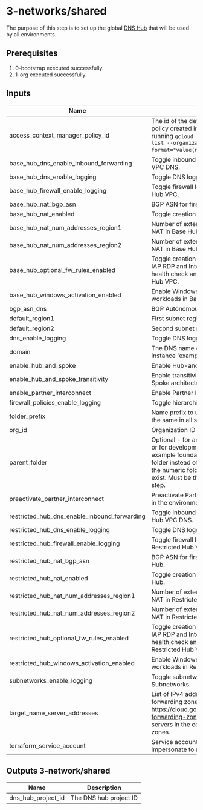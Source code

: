 # 3-networks/shared


The purpose of this step is to set up the global [DNS Hub](https://cloud.google.com/blog/products/networking/cloud-forwarding-peering-and-zones) that will be used by all environments.

## Prerequisites

1. 0-bootstrap executed successfully.
1. 1-org executed successfully.

<!-- BEGINNING OF PRE-COMMIT-TERRAFORM DOCS HOOK -->
## Inputs

| Name                                              | Description                                                                                                                                                                                                                                                                                                          | Type           | Default  | Required |
|---------------------------------------------------|----------------------------------------------------------------------------------------------------------------------------------------------------------------------------------------------------------------------------------------------------------------------------------------------------------------------|----------------|----------|:--------:|
| access\_context\_manager\_policy\_id              | The id of the default Access Context Manager policy created in step `1-org`. Can be obtained by running `gcloud access-context-manager policies list --organization YOUR_ORGANIZATION_ID --format="value(name)"`.                                                                                                    | `number`       | n/a      |   yes    |
| base\_hub\_dns\_enable\_inbound\_forwarding       | Toggle inbound query forwarding for Base Hub VPC DNS.                                                                                                                                                                                                                                                                | `bool`         | `true`   |    no    |
| base\_hub\_dns\_enable\_logging                   | Toggle DNS logging for Base Hub VPC DNS.                                                                                                                                                                                                                                                                             | `bool`         | `true`   |    no    |
| base\_hub\_firewall\_enable\_logging              | Toggle firewall logging for VPC Firewalls in Base Hub VPC.                                                                                                                                                                                                                                                           | `bool`         | `true`   |    no    |
| base\_hub\_nat\_bgp\_asn                          | BGP ASN for first NAT cloud routes in Base Hub.                                                                                                                                                                                                                                                                      | `number`       | `64514`  |    no    |
| base\_hub\_nat\_enabled                           | Toggle creation of NAT cloud router in Base Hub.                                                                                                                                                                                                                                                                     | `bool`         | `false`  |    no    |
| base\_hub\_nat\_num\_addresses\_region1           | Number of external IPs to reserve for first Cloud NAT in Base Hub.                                                                                                                                                                                                                                                   | `number`       | `2`      |    no    |
| base\_hub\_nat\_num\_addresses\_region2           | Number of external IPs to reserve for second Cloud NAT in Base Hub.                                                                                                                                                                                                                                                  | `number`       | `2`      |    no    |
| base\_hub\_optional\_fw\_rules\_enabled           | Toggle creation of optional firewall rules: IAP SSH, IAP RDP and Internal & Global load balancing health check and load balancing IP ranges in Base Hub VPC.                                                                                                                                                         | `bool`         | `false`  |    no    |
| base\_hub\_windows\_activation\_enabled           | Enable Windows license activation for Windows workloads in Base Hub                                                                                                                                                                                                                                                  | `bool`         | `false`  |    no    |
| bgp\_asn\_dns                                     | BGP Autonomous System Number (ASN).                                                                                                                                                                                                                                                                                  | `number`       | `64667`  |    no    |
| default\_region1                                  | First subnet region for DNS Hub network.                                                                                                                                                                                                                                                                             | `string`       | n/a      |   yes    |
| default\_region2                                  | Second subnet region for DNS Hub network.                                                                                                                                                                                                                                                                            | `string`       | n/a      |   yes    |
| dns\_enable\_logging                              | Toggle DNS logging for VPC DNS.                                                                                                                                                                                                                                                                                      | `bool`         | `true`   |    no    |
| domain                                            | The DNS name of forwarding managed zone, for instance 'example.com'. Must end with a period.                                                                                                                                                                                                                         | `string`       | n/a      |   yes    |
| enable\_hub\_and\_spoke                           | Enable Hub-and-Spoke architecture.                                                                                                                                                                                                                                                                                   | `bool`         | `false`  |    no    |
| enable\_hub\_and\_spoke\_transitivity             | Enable transitivity via gateway VMs on Hub-and-Spoke architecture.                                                                                                                                                                                                                                                   | `bool`         | `false`  |    no    |
| enable\_partner\_interconnect                     | Enable Partner Interconnect in the environment.                                                                                                                                                                                                                                                                      | `bool`         | `false`  |    no    |
| firewall\_policies\_enable\_logging               | Toggle hierarchical firewall logging.                                                                                                                                                                                                                                                                                | `bool`         | `true`   |    no    |
| folder\_prefix                                    | Name prefix to use for folders created. Should be the same in all steps.                                                                                                                                                                                                                                             | `string`       | `"fldr"` |    no    |
| org\_id                                           | Organization ID                                                                                                                                                                                                                                                                                                      | `string`       | n/a      |   yes    |
| parent\_folder                                    | Optional - for an organization with existing projects or for development/validation. It will place all the example foundation resources under the provided folder instead of the root organization. The value is the numeric folder ID. The folder must already exist. Must be the same value used in previous step. | `string`       | `""`     |    no    |
| preactivate\_partner\_interconnect                | Preactivate Partner Interconnect VLAN attachment in the environment.                                                                                                                                                                                                                                                 | `bool`         | `false`  |    no    |
| restricted\_hub\_dns\_enable\_inbound\_forwarding | Toggle inbound query forwarding for Restricted Hub VPC DNS.                                                                                                                                                                                                                                                          | `bool`         | `true`   |    no    |
| restricted\_hub\_dns\_enable\_logging             | Toggle DNS logging for Restricted Hub VPC DNS.                                                                                                                                                                                                                                                                       | `bool`         | `true`   |    no    |
| restricted\_hub\_firewall\_enable\_logging        | Toggle firewall logging for VPC Firewalls in Restricted Hub VPC.                                                                                                                                                                                                                                                     | `bool`         | `true`   |    no    |
| restricted\_hub\_nat\_bgp\_asn                    | BGP ASN for first NAT cloud routes in Restricted Hub.                                                                                                                                                                                                                                                                | `number`       | `64514`  |    no    |
| restricted\_hub\_nat\_enabled                     | Toggle creation of NAT cloud router in Restricted Hub.                                                                                                                                                                                                                                                               | `bool`         | `false`  |    no    |
| restricted\_hub\_nat\_num\_addresses\_region1     | Number of external IPs to reserve for first Cloud NAT in Restricted Hub.                                                                                                                                                                                                                                             | `number`       | `2`      |    no    |
| restricted\_hub\_nat\_num\_addresses\_region2     | Number of external IPs to reserve for second Cloud NAT in Restricted Hub.                                                                                                                                                                                                                                            | `number`       | `2`      |    no    |
| restricted\_hub\_optional\_fw\_rules\_enabled     | Toggle creation of optional firewall rules: IAP SSH, IAP RDP and Internal & Global load balancing health check and load balancing IP ranges in Restricted Hub VPC.                                                                                                                                                   | `bool`         | `false`  |    no    |
| restricted\_hub\_windows\_activation\_enabled     | Enable Windows license activation for Windows workloads in Restricted Hub.                                                                                                                                                                                                                                           | `bool`         | `false`  |    no    |
| subnetworks\_enable\_logging                      | Toggle subnetworks flow logging for VPC Subnetworks.                                                                                                                                                                                                                                                                 | `bool`         | `true`   |    no    |
| target\_name\_server\_addresses                   | List of IPv4 address of target name servers for the forwarding zone configuration. See https://cloud.google.com/dns/docs/overview#dns-forwarding-zones for details on target name servers in the context of Cloud DNS forwarding zones.                                                                              | `list(string)` | n/a      |   yes    |
| terraform\_service\_account                       | Service account email of the account to impersonate to run Terraform.                                                                                                                                                                                                                                                | `string`       | n/a      |   yes    |

## Outputs 3-network/shared

| Name                  | Description            |
|-----------------------|------------------------|
| dns\_hub\_project\_id | The DNS hub project ID |

<!-- END OF PRE-COMMIT-TERRAFORM DOCS HOOK -->



